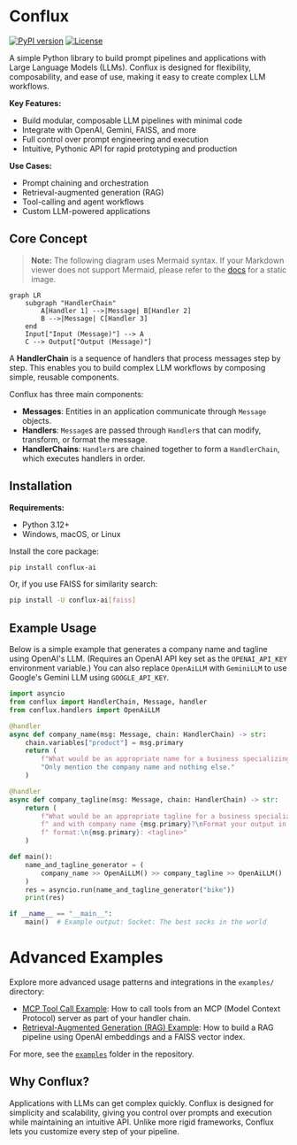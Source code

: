 # Conflux

[![PyPI version](https://img.shields.io/pypi/v/conflux-ai.svg)](https://pypi.org/project/conflux-ai/) [![License](https://img.shields.io/github/license/AI-LENS/Conflux)](LICENSE)

A simple Python library to build prompt pipelines and applications with Large Language Models (LLMs). Conflux is designed for flexibility, composability, and ease of use, making it easy to create complex LLM workflows.

**Key Features:**

- Build modular, composable LLM pipelines with minimal code
- Integrate with OpenAI, Gemini, FAISS, and more
- Full control over prompt engineering and execution
- Intuitive, Pythonic API for rapid prototyping and production

**Use Cases:**

- Prompt chaining and orchestration
- Retrieval-augmented generation (RAG)
- Tool-calling and agent workflows
- Custom LLM-powered applications

## Core Concept

> **Note:** The following diagram uses Mermaid syntax. If your Markdown viewer does not support Mermaid, please refer to the [docs](https://ai-lens.github.io/Conflux/) for a static image.

```mermaid
graph LR
    subgraph "HandlerChain"
        A[Handler 1] -->|Message| B[Handler 2]
        B -->|Message| C[Handler 3]
    end
    Input["Input (Message)"] --> A
    C --> Output["Output (Message)"]
```

A **HandlerChain** is a sequence of handlers that process messages step by step. This enables you to build complex LLM workflows by composing simple, reusable components.

Conflux has three main components:

- **Messages**: Entities in an application communicate through `Message` objects.
- **Handlers**: `Message`s are passed through `Handler`s that can modify, transform, or format the message.
- **HandlerChains**: `Handler`s are chained together to form a `HandlerChain`, which executes handlers in order.

## Installation

**Requirements:**

- Python 3.12+
- Windows, macOS, or Linux

Install the core package:

```bash
pip install conflux-ai
```

Or, if you use FAISS for similarity search:

```bash
pip install -U conflux-ai[faiss]
```

## Example Usage

Below is a simple example that generates a company name and tagline using OpenAI's LLM. (Requires an OpenAI API key set as the `OPENAI_API_KEY` environment variable.) You can also replace `OpenAiLLM` with `GeminiLLM` to use Google's Gemini LLM using `GOOGLE_API_KEY`.

```python
import asyncio
from conflux import HandlerChain, Message, handler
from conflux.handlers import OpenAiLLM

@handler
async def company_name(msg: Message, chain: HandlerChain) -> str:
    chain.variables["product"] = msg.primary
    return (
        f"What would be an appropriate name for a business specializing in {msg.primary}?"
        "Only mention the company name and nothing else."
    )

@handler
async def company_tagline(msg: Message, chain: HandlerChain) -> str:
    return (
        f"What would be an appropriate tagline for a business specializing in {chain.variables['product']}"
        f" and with company name {msg.primary}?\nFormat your output in the following"
        f" format:\n{msg.primary}: <tagline>"
    )

def main():
    name_and_tagline_generator = (
        company_name >> OpenAiLLM() >> company_tagline >> OpenAiLLM()
    )
    res = asyncio.run(name_and_tagline_generator("bike"))
    print(res)

if __name__ == "__main__":
    main()  # Example output: Socket: The best socks in the world
```

# Advanced Examples

Explore more advanced usage patterns and integrations in the `examples/` directory:

- [MCP Tool Call Example](https://github.com/AI-LENS/Conflux/blob/main/examples/mcp_tool_call.py): How to call tools from an MCP (Model Context Protocol) server as part of your handler chain.
- [Retrieval-Augmented Generation (RAG) Example](https://github.com/AI-LENS/Conflux/blob/main/examples/rag_example.py): How to build a RAG pipeline using OpenAI embeddings and a FAISS vector index.

For more, see the [`examples`](https://github.com/AI-LENS/Conflux/tree/main/examples) folder in the repository.

## Why Conflux?

Applications with LLMs can get complex quickly. Conflux is designed for simplicity and scalability, giving you control over prompts and execution while maintaining an intuitive API. Unlike more rigid frameworks, Conflux lets you customize every step of your pipeline.
